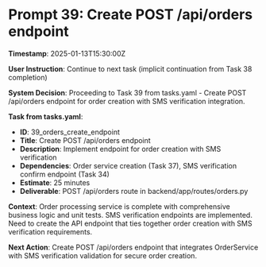 # Prompt 39: Create POST /api/orders endpoint

**Timestamp**: 2025-01-13T15:30:00Z

**User Instruction**: Continue to next task (implicit continuation from Task 38 completion)

**System Decision**: Proceeding to Task 39 from tasks.yaml - Create POST /api/orders endpoint for order creation with SMS verification integration.

**Task from tasks.yaml**:
- **ID**: 39_orders_create_endpoint  
- **Title**: Create POST /api/orders endpoint
- **Description**: Implement endpoint for order creation with SMS verification
- **Dependencies**: Order service creation (Task 37), SMS verification confirm endpoint (Task 34)
- **Estimate**: 25 minutes
- **Deliverable**: POST /api/orders route in backend/app/routes/orders.py

**Context**: Order processing service is complete with comprehensive business logic and unit tests. SMS verification endpoints are implemented. Need to create the API endpoint that ties together order creation with SMS verification requirements.

**Next Action**: Create POST /api/orders endpoint that integrates OrderService with SMS verification validation for secure order creation.